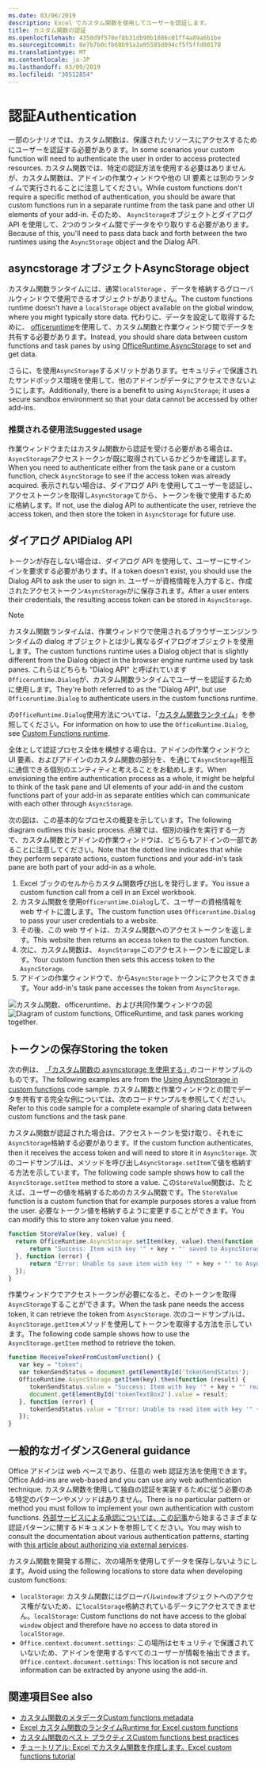 ```yaml
---
ms.date: 03/06/2019
description: Excel でカスタム関数を使用してユーザーを認証します。
title: カスタム関数の認証
ms.openlocfilehash: 4358d9f570ef8b31db98b1886c01ff4a89a6b1be
ms.sourcegitcommit: 8e7b7b0cfb68b91a3a95585d094cf5f5ffd00178
ms.translationtype: MT
ms.contentlocale: ja-JP
ms.lasthandoff: 03/09/2019
ms.locfileid: "30512854"
---
```

# <a name="authentication"></a><span data-ttu-id="48fa6-103">認証</span><span class="sxs-lookup"><span data-stu-id="48fa6-103">Authentication</span></span>

<span data-ttu-id="48fa6-104">一部のシナリオでは、カスタム関数は、保護されたリソースにアクセスするためにユーザーを認証する必要があります。</span><span class="sxs-lookup"><span data-stu-id="48fa6-104">In some scenarios your custom function will need to authenticate the user in order to access protected resources.</span></span> <span data-ttu-id="48fa6-105">カスタム関数では、特定の認証方法を使用する必要はありませんが、カスタム関数は、アドインの作業ウィンドウや他の UI 要素とは別のランタイムで実行されることに注意してください。</span><span class="sxs-lookup"><span data-stu-id="48fa6-105">While custom functions don't require a specific method of authentication, you should be aware that custom functions run in a separate runtime from the task pane and other UI elements of your add-in.</span></span> <span data-ttu-id="48fa6-106">そのため、 `AsyncStorage`オブジェクトとダイアログ API を使用して、2つのランタイム間でデータをやり取りする必要があります。</span><span class="sxs-lookup"><span data-stu-id="48fa6-106">Because of this, you'll need to pass data back and forth between the two runtimes using the `AsyncStorage` object and the Dialog API.</span></span>
  
## <a name="asyncstorage-object"></a><span data-ttu-id="48fa6-107">asyncstorage オブジェクト</span><span class="sxs-lookup"><span data-stu-id="48fa6-107">AsyncStorage object</span></span>

<span data-ttu-id="48fa6-108">カスタム関数ランタイムには、通常`localStorage` 、データを格納するグローバルウィンドウで使用できるオブジェクトがありません。</span><span class="sxs-lookup"><span data-stu-id="48fa6-108">The custom functions runtime doesn't have a `localStorage` object available on the global window, where you might typically store data.</span></span> <span data-ttu-id="48fa6-109">代わりに、データを設定して取得するために、 [officeruntime](https://docs.microsoft.com/javascript/api/office-runtime/officeruntime.asyncstorage)を使用して、カスタム関数と作業ウィンドウ間でデータを共有する必要があります。</span><span class="sxs-lookup"><span data-stu-id="48fa6-109">Instead, you should share data between custom functions and task panes by using [OfficeRuntime.AsyncStorage](https://docs.microsoft.com/javascript/api/office-runtime/officeruntime.asyncstorage) to set and get data.</span></span>

<span data-ttu-id="48fa6-110">さらに、を使用`AsyncStorage`するメリットがあります。セキュリティで保護されたサンドボックス環境を使用して、他のアドインがデータにアクセスできないようにします。</span><span class="sxs-lookup"><span data-stu-id="48fa6-110">Additionally, there is a benefit to using `AsyncStorage`; it uses a secure sandbox environment so that your data cannot be accessed by other add-ins.</span></span>

### <a name="suggested-usage"></a><span data-ttu-id="48fa6-111">推奨される使用法</span><span class="sxs-lookup"><span data-stu-id="48fa6-111">Suggested usage</span></span>

<span data-ttu-id="48fa6-112">作業ウィンドウまたはカスタム関数から認証を受ける必要がある場合は、 `AsyncStorage`アクセストークンが既に取得されているかどうかを確認します。</span><span class="sxs-lookup"><span data-stu-id="48fa6-112">When you need to authenticate either from the task pane or a custom function, check `AsyncStorage` to see if the access token was already acquired.</span></span> <span data-ttu-id="48fa6-113">表示されない場合は、ダイアログ API を使用してユーザーを認証し、アクセストークンを取得し`AsyncStorage`てから、トークンを後で使用するために格納します。</span><span class="sxs-lookup"><span data-stu-id="48fa6-113">If not, use the dialog API to authenticate the user, retrieve the access token, and then store the token in `AsyncStorage` for future use.</span></span>

## <a name="dialog-api"></a><span data-ttu-id="48fa6-114">ダイアログ API</span><span class="sxs-lookup"><span data-stu-id="48fa6-114">Dialog API</span></span>

<span data-ttu-id="48fa6-115">トークンが存在しない場合は、ダイアログ API を使用して、ユーザーにサインインを要求する必要があります。</span><span class="sxs-lookup"><span data-stu-id="48fa6-115">If a token doesn't exist, you should use the Dialog API to ask the user to sign in.</span></span> <span data-ttu-id="48fa6-116">ユーザーが資格情報を入力すると、作成されたアクセストークン`AsyncStorage`がに保存されます。</span><span class="sxs-lookup"><span data-stu-id="48fa6-116">After a user enters their credentials, the resulting access token can be stored in `AsyncStorage`.</span></span>

> [!NOTE]
> <span data-ttu-id="48fa6-117">カスタム関数ランタイムは、作業ウィンドウで使用されるブラウザーエンジンランタイムの dialog オブジェクトとは少し異なるダイアログオブジェクトを使用します。</span><span class="sxs-lookup"><span data-stu-id="48fa6-117">The custom functions runtime uses a Dialog object that is slightly different from the Dialog object in the browser engine runtime used by task panes.</span></span> <span data-ttu-id="48fa6-118">これらはどちらも "Dialog API" と呼ばれています`Officeruntime.Dialog`が、カスタム関数ランタイムでユーザーを認証するために使用します。</span><span class="sxs-lookup"><span data-stu-id="48fa6-118">They're both referred to as the "Dialog API", but use `Officeruntime.Dialog` to authenticate users in the custom functions runtime.</span></span>

<span data-ttu-id="48fa6-119">の`OfficeRuntime.Dialog`使用方法については、「[カスタム関数ランタイム](https://docs.microsoft.com/en-us/office/dev/add-ins/excel/custom-functions-runtime?view=office-js#displaying-a-dialog-box)」を参照してください。</span><span class="sxs-lookup"><span data-stu-id="48fa6-119">For information on how to use the `OfficeRuntime.Dialog`, see [Custom Functions runtime](https://docs.microsoft.com/en-us/office/dev/add-ins/excel/custom-functions-runtime?view=office-js#displaying-a-dialog-box).</span></span>

<span data-ttu-id="48fa6-120">全体として認証プロセス全体を構想する場合は、アドインの作業ウィンドウと UI 要素、およびアドインのカスタム関数の部分を、を通じて`AsyncStorage`相互に通信できる個別のエンティティと考えることをお勧めします。</span><span class="sxs-lookup"><span data-stu-id="48fa6-120">When envisioning the entire authentication process as a whole, it might be helpful to think of the task pane and UI elements of your add-in and the custom functions part of your add-in as separate entities which can communicate with each other through `AsyncStorage`.</span></span>

<span data-ttu-id="48fa6-121">次の図は、この基本的なプロセスの概要を示しています。</span><span class="sxs-lookup"><span data-stu-id="48fa6-121">The following diagram outlines this basic process.</span></span> <span data-ttu-id="48fa6-122">点線では、個別の操作を実行する一方で、カスタム関数とアドインの作業ウィンドウは、どちらもアドインの一部であることに注意してください。</span><span class="sxs-lookup"><span data-stu-id="48fa6-122">Note that the dotted line indicates that while they perform separate actions, custom functions and your add-in's task pane are both part of your add-in as a whole.</span></span>

1. <span data-ttu-id="48fa6-123">Excel ブックのセルからカスタム関数呼び出しを発行します。</span><span class="sxs-lookup"><span data-stu-id="48fa6-123">You issue a custom function call from a cell in an Excel workbook.</span></span>
2. <span data-ttu-id="48fa6-124">カスタム関数を使用`Officeruntime.Dialog`して、ユーザーの資格情報を web サイトに渡します。</span><span class="sxs-lookup"><span data-stu-id="48fa6-124">The custom function uses `Officeruntime.Dialog` to pass your user credentials to a website.</span></span>
3. <span data-ttu-id="48fa6-125">その後、この web サイトは、カスタム関数へのアクセストークンを返します。</span><span class="sxs-lookup"><span data-stu-id="48fa6-125">This website then returns an access token to the custom function.</span></span>
4. <span data-ttu-id="48fa6-126">次に、カスタム関数は、 `AsyncStorage`このアクセストークンをに設定します。</span><span class="sxs-lookup"><span data-stu-id="48fa6-126">Your custom function then sets this access token to the `AsyncStorage`.</span></span>
5. <span data-ttu-id="48fa6-127">アドインの作業ウィンドウで、から`AsyncStorage`トークンにアクセスできます。</span><span class="sxs-lookup"><span data-stu-id="48fa6-127">Your add-in's task pane accesses the token from `AsyncStorage`.</span></span>

<span data-ttu-id="48fa6-128">![カスタム関数、officeruntime、および共同作業ウィンドウの図](../images/Authdiagram.png "認証の図。")</span><span class="sxs-lookup"><span data-stu-id="48fa6-128">![Diagram of custom functions, OfficeRuntime, and task panes working together.](../images/Authdiagram.png "Authentication diagram.")</span></span>

## <a name="storing-the-token"></a><span data-ttu-id="48fa6-129">トークンの保存</span><span class="sxs-lookup"><span data-stu-id="48fa6-129">Storing the token</span></span>

<span data-ttu-id="48fa6-130">次の例は、 [「カスタム関数の asyncstorage を使用する」](https://github.com/OfficeDev/PnP-OfficeAddins/tree/master/Excel-custom-functions/AsyncStorage)のコードサンプルのものです。</span><span class="sxs-lookup"><span data-stu-id="48fa6-130">The following examples are from the [Using AsyncStorage in custom functions](https://github.com/OfficeDev/PnP-OfficeAddins/tree/master/Excel-custom-functions/AsyncStorage) code sample.</span></span> <span data-ttu-id="48fa6-131">カスタム関数と作業ウィンドウとの間でデータを共有する完全な例については、次のコードサンプルを参照してください。</span><span class="sxs-lookup"><span data-stu-id="48fa6-131">Refer to this code sample for a complete example of sharing data between custom functions and the task pane.</span></span>

<span data-ttu-id="48fa6-132">カスタム関数が認証された場合は、アクセストークンを受け取り、それをに`AsyncStorage`格納する必要があります。</span><span class="sxs-lookup"><span data-stu-id="48fa6-132">If the custom function authenticates, then it receives the access token and will need to store it in `AsyncStorage`.</span></span> <span data-ttu-id="48fa6-133">次のコードサンプルは、メソッドを呼び出し`AsyncStorage.setItem`て値を格納する方法を示しています。</span><span class="sxs-lookup"><span data-stu-id="48fa6-133">The following code sample shows how to call the `AsyncStorage.setItem` method to store a value.</span></span> <span data-ttu-id="48fa6-134">この`StoreValue`関数は、たとえば、ユーザーの値を格納するためのカスタム関数です。</span><span class="sxs-lookup"><span data-stu-id="48fa6-134">The `StoreValue` function is a custom function that for example purposes stores a value from the user.</span></span> <span data-ttu-id="48fa6-135">必要なトークン値を格納するように変更することができます。</span><span class="sxs-lookup"><span data-stu-id="48fa6-135">You can modify this to store any token value you need.</span></span>

```javascript
function StoreValue(key, value) {
  return OfficeRuntime.AsyncStorage.setItem(key, value).then(function (result) {
      return "Success: Item with key '" + key + "' saved to AsyncStorage.";
  }, function (error) {
      return "Error: Unable to save item with key '" + key + "' to AsyncStorage. " + error;
  });
}
```

<span data-ttu-id="48fa6-136">作業ウィンドウでアクセストークンが必要になると、そのトークンを取得`AsyncStorage`することができます。</span><span class="sxs-lookup"><span data-stu-id="48fa6-136">When the task pane needs the access token, it can retrieve the token from `AsyncStorage`.</span></span> <span data-ttu-id="48fa6-137">次のコードサンプルは、 `AsyncStorage.getItem`メソッドを使用してトークンを取得する方法を示しています。</span><span class="sxs-lookup"><span data-stu-id="48fa6-137">The following code sample shows how to use the `AsyncStorage.getItem` method to retrieve the token.</span></span>

```javascript
function ReceiveTokenFromCustomFunction() {
   var key = "token";
   var tokenSendStatus = document.getElementById('tokenSendStatus');
   OfficeRuntime.AsyncStorage.getItem(key).then(function (result) {
      tokenSendStatus.value = "Success: Item with key '" + key + "' read from AsyncStorage.";
      document.getElementById('tokenTextBox2').value = result;
   }, function (error) {
      tokenSendStatus.value = "Error: Unable to read item with key '" + key + "' from AsyncStorage. " + error;
   });
}
```

## <a name="general-guidance"></a><span data-ttu-id="48fa6-138">一般的なガイダンス</span><span class="sxs-lookup"><span data-stu-id="48fa6-138">General guidance</span></span>

<span data-ttu-id="48fa6-139">Office アドインは web ベースであり、任意の web 認証方法を使用できます。</span><span class="sxs-lookup"><span data-stu-id="48fa6-139">Office Add-ins are web-based and you can use any web authentication technique.</span></span> <span data-ttu-id="48fa6-140">カスタム関数を使用して独自の認証を実装するために従う必要のある特定のパターンやメソッドはありません。</span><span class="sxs-lookup"><span data-stu-id="48fa6-140">There is no particular pattern or method you must follow to implement your own authentication with custom functions.</span></span> <span data-ttu-id="48fa6-141">[外部サービスによる承認については、この記事](https://docs.microsoft.com/en-us/office/dev/add-ins/develop/auth-external-add-ins?view=office-js)から始まるさまざまな認証パターンに関するドキュメントを参照してください。</span><span class="sxs-lookup"><span data-stu-id="48fa6-141">You may wish to consult the documentation about various authentication patterns, starting with [this article about authorizing via external services](https://docs.microsoft.com/en-us/office/dev/add-ins/develop/auth-external-add-ins?view=office-js).</span></span>  

<span data-ttu-id="48fa6-142">カスタム関数を開発する際に、次の場所を使用してデータを保存しないようにします。</span><span class="sxs-lookup"><span data-stu-id="48fa6-142">Avoid using the following locations to store data when developing custom functions:</span></span>  

- <span data-ttu-id="48fa6-143">`localStorage`: カスタム関数にはグローバル`window`オブジェクトへのアクセス権がないため、に`localStorage`格納されているデータにアクセスできません。</span><span class="sxs-lookup"><span data-stu-id="48fa6-143">`localStorage`: Custom functions do not have access to the global `window` object and therefore have no access to data     stored in `localStorage`.</span></span>
- <span data-ttu-id="48fa6-144">`Office.context.document.settings`: この場所はセキュリティで保護されていないため、アドインを使用するすべてのユーザーが情報を抽出できます。</span><span class="sxs-lookup"><span data-stu-id="48fa6-144">`Office.context.document.settings`:  This location is not secure and information can be extracted by anyone using the     add-in.</span></span>

## <a name="see-also"></a><span data-ttu-id="48fa6-145">関連項目</span><span class="sxs-lookup"><span data-stu-id="48fa6-145">See also</span></span>

* [<span data-ttu-id="48fa6-146">カスタム関数のメタデータ</span><span class="sxs-lookup"><span data-stu-id="48fa6-146">Custom functions metadata</span></span>](custom-functions-json.md)
* [<span data-ttu-id="48fa6-147">Excel カスタム関数のランタイム</span><span class="sxs-lookup"><span data-stu-id="48fa6-147">Runtime for Excel custom functions</span></span>](custom-functions-runtime.md)
* [<span data-ttu-id="48fa6-148">カスタム関数のベスト プラクティス</span><span class="sxs-lookup"><span data-stu-id="48fa6-148">Custom functions best practices</span></span>](custom-functions-best-practices.md)
* [<span data-ttu-id="48fa6-149">チュートリアル: Excel でカスタム関数を作成します。</span><span class="sxs-lookup"><span data-stu-id="48fa6-149">Excel custom functions tutorial</span></span>](excel-tutorial-custom-functions.md)
